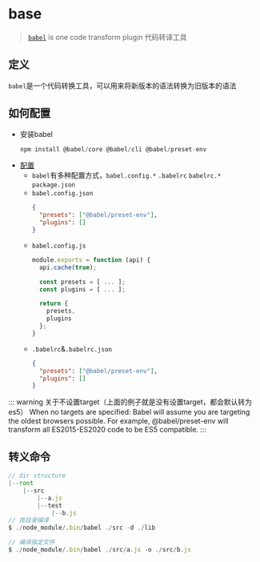 # base
> [`babel`](https://babeljs.io) is one code transform plugin
> 代码转译工具

## 定义
`babel`是一个代码转换工具，可以用来将新版本的语法转换为旧版本的语法

## 如何配置
- 安装babel
  ```js
  npm install @babel/core @babel/cli @babel/preset-env
  ```
- [配置](https://babeljs.io/docs/en/configuration#babelrcjson)
  - `babel`有多种配置方式，`babel.config.*` `.babelrc` `babelrc.*` `package.json`
  - `babel.config.json`
    ```json
    {
      "presets": ["@babel/preset-env"],
      "plugins": []
    }
    ```
  - `babel.config.js`
    ```js
    module.exports = function (api) {
      api.cache(true);

      const presets = [ ... ];
      const plugins = [ ... ];

      return {
        presets,
        plugins
      };
    }
    ```
  - `.babelrc`&`.babelrc.json`
    ```json
    {
      "presets": ["@babel/preset-env"],
      "plugins": []
    }
    ```
::: warning 关于不设置target（上面的例子就是没有设置target，都会默认转为es5）
When no targets are specified: Babel will assume you are targeting the oldest browsers possible. For example, @babel/preset-env will transform all ES2015-ES2020 code to be ES5 compatible.
:::
## 转义命令
```js
// dir structure
|--root
    |--src
        |--a.js
        |--test
            |--b.js
// 按目录编译
$ ./node_module/.bin/babel ./src -d ./lib

// 编译指定文件
$ ./node_module/.bin/babel ./src/a.js -o ./src/b.js
```